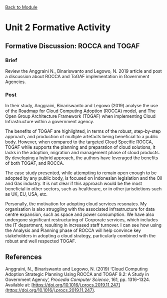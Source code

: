 [Back to Module](./README.md)

# Unit 2 Formative Activity

## Formative Discussion: ROCCA and TOGAF

### Brief
Review the Anggraini N., Binariswanto and Legowo, N. 2019 article and post a discussion about ROCCA and ToGAF implementation in Government Agencies.

### Post
In their study, Anggraini, Binariswanto and Legowo (2019) analyse the use of the Roadmap for Cloud Computing Adoption (ROCCA) model, and The Open Group Architecture Framework (TOGAF) when implementing Cloud Infrastructure within a government agency. 

The benefits of TOGAF are highlighted, in terms of the robust, step-by-step approach, and production of multiple artefacts being beneficial to a public body. However, when compared to the targeted Cloud Specific ROCCA, TOGAF while supports the planning and preparation of cloud solutions, it lacks in the adoption, migration and management phase of cloud products. By developing a hybrid approach, the authors have leveraged the benefits of both TOGAF, and ROCCA. 

The case study presented, while attempting to remain open enough to be adopted by any public body, is focused on Indonesian legislation and the Oil and Gas industry. It is not clear if this approach would be the most beneficial in other sectors, such as healthcare, or in other jurisdictions such as UK, EU, USA, etc. 

Personally, the motivation for adopting cloud services resonates. My organisation is also struggling with the associated infrastructure for data centre expansion, such as space and power consumption. We have also undergone significant restructuring of Corporate services, which includes the IT department, resulting in increased staff turnover. I can see how using the Analysis and Planning phase of ROCCA will help convince key stakeholders in adopting a cloud strategy, particularly combined with the robust and well respected TOGAF.

## References

Anggraini, N., Binariswanto and Legowo, N. (2019) ‘Cloud Computing Adoption Strategic Planning Using ROCCA and TOGAF 9.2: A Study in Government Agency’, _Procedia Computer Science_, 161, pp. 1316–1324. Available at: [https://doi.org/10.1016/j.procs.2019.11.247](https://doi.org/10.1016/j.procs.2019.11.247).